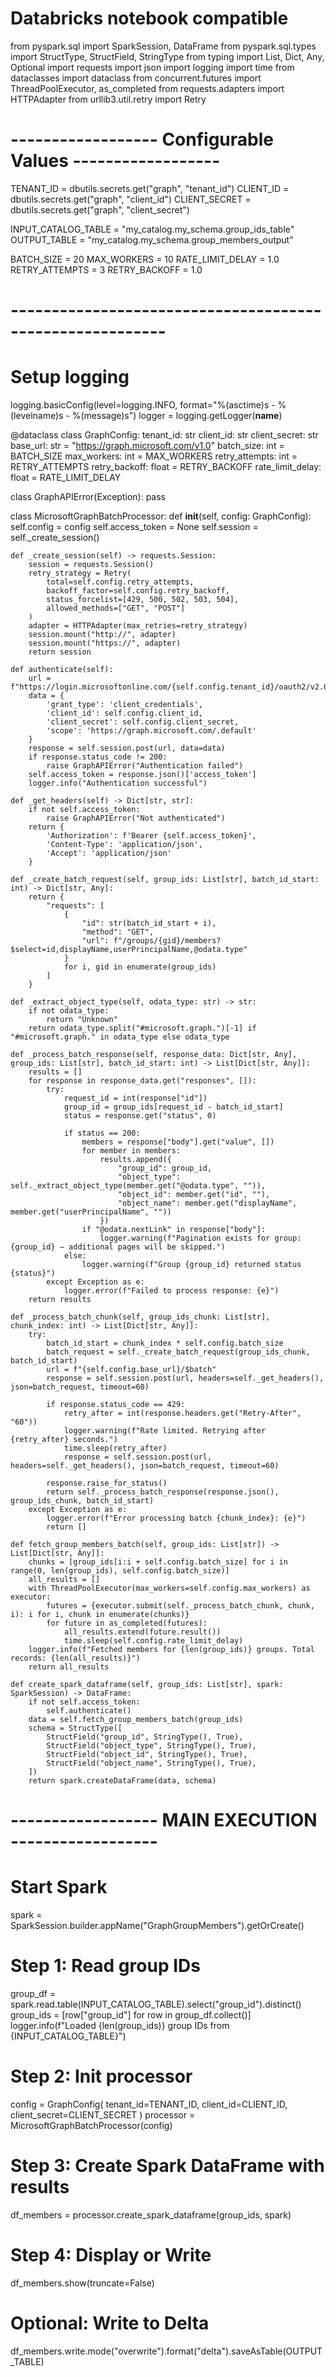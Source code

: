 # Databricks notebook compatible
from pyspark.sql import SparkSession, DataFrame
from pyspark.sql.types import StructType, StructField, StringType
from typing import List, Dict, Any, Optional
import requests
import json
import logging
import time
from dataclasses import dataclass
from concurrent.futures import ThreadPoolExecutor, as_completed
from requests.adapters import HTTPAdapter
from urllib3.util.retry import Retry

# ------------------ Configurable Values ------------------
TENANT_ID = dbutils.secrets.get("graph", "tenant_id")
CLIENT_ID = dbutils.secrets.get("graph", "client_id")
CLIENT_SECRET = dbutils.secrets.get("graph", "client_secret")

INPUT_CATALOG_TABLE = "my_catalog.my_schema.group_ids_table"
OUTPUT_TABLE = "my_catalog.my_schema.group_members_output"

BATCH_SIZE = 20
MAX_WORKERS = 10
RATE_LIMIT_DELAY = 1.0
RETRY_ATTEMPTS = 3
RETRY_BACKOFF = 1.0
# ---------------------------------------------------------

# Setup logging
logging.basicConfig(level=logging.INFO, format="%(asctime)s - %(levelname)s - %(message)s")
logger = logging.getLogger(__name__)

@dataclass
class GraphConfig:
    tenant_id: str
    client_id: str
    client_secret: str
    base_url: str = "https://graph.microsoft.com/v1.0"
    batch_size: int = BATCH_SIZE
    max_workers: int = MAX_WORKERS
    retry_attempts: int = RETRY_ATTEMPTS
    retry_backoff: float = RETRY_BACKOFF
    rate_limit_delay: float = RATE_LIMIT_DELAY

class GraphAPIError(Exception):
    pass

class MicrosoftGraphBatchProcessor:
    def __init__(self, config: GraphConfig):
        self.config = config
        self.access_token = None
        self.session = self._create_session()

    def _create_session(self) -> requests.Session:
        session = requests.Session()
        retry_strategy = Retry(
            total=self.config.retry_attempts,
            backoff_factor=self.config.retry_backoff,
            status_forcelist=[429, 500, 502, 503, 504],
            allowed_methods=["GET", "POST"]
        )
        adapter = HTTPAdapter(max_retries=retry_strategy)
        session.mount("http://", adapter)
        session.mount("https://", adapter)
        return session

    def authenticate(self):
        url = f"https://login.microsoftonline.com/{self.config.tenant_id}/oauth2/v2.0/token"
        data = {
            'grant_type': 'client_credentials',
            'client_id': self.config.client_id,
            'client_secret': self.config.client_secret,
            'scope': 'https://graph.microsoft.com/.default'
        }
        response = self.session.post(url, data=data)
        if response.status_code != 200:
            raise GraphAPIError("Authentication failed")
        self.access_token = response.json()['access_token']
        logger.info("Authentication successful")

    def _get_headers(self) -> Dict[str, str]:
        if not self.access_token:
            raise GraphAPIError("Not authenticated")
        return {
            'Authorization': f'Bearer {self.access_token}',
            'Content-Type': 'application/json',
            'Accept': 'application/json'
        }

    def _create_batch_request(self, group_ids: List[str], batch_id_start: int) -> Dict[str, Any]:
        return {
            "requests": [
                {
                    "id": str(batch_id_start + i),
                    "method": "GET",
                    "url": f"/groups/{gid}/members?$select=id,displayName,userPrincipalName,@odata.type"
                }
                for i, gid in enumerate(group_ids)
            ]
        }

    def _extract_object_type(self, odata_type: str) -> str:
        if not odata_type:
            return "Unknown"
        return odata_type.split("#microsoft.graph.")[-1] if "#microsoft.graph." in odata_type else odata_type

    def _process_batch_response(self, response_data: Dict[str, Any], group_ids: List[str], batch_id_start: int) -> List[Dict[str, Any]]:
        results = []
        for response in response_data.get("responses", []):
            try:
                request_id = int(response["id"])
                group_id = group_ids[request_id - batch_id_start]
                status = response.get("status", 0)

                if status == 200:
                    members = response["body"].get("value", [])
                    for member in members:
                        results.append({
                            "group_id": group_id,
                            "object_type": self._extract_object_type(member.get("@odata.type", "")),
                            "object_id": member.get("id", ""),
                            "object_name": member.get("displayName", member.get("userPrincipalName", ""))
                        })
                    if "@odata.nextLink" in response["body"]:
                        logger.warning(f"Pagination exists for group: {group_id} — additional pages will be skipped.")
                else:
                    logger.warning(f"Group {group_id} returned status {status}")
            except Exception as e:
                logger.error(f"Failed to process response: {e}")
        return results

    def _process_batch_chunk(self, group_ids_chunk: List[str], chunk_index: int) -> List[Dict[str, Any]]:
        try:
            batch_id_start = chunk_index * self.config.batch_size
            batch_request = self._create_batch_request(group_ids_chunk, batch_id_start)
            url = f"{self.config.base_url}/$batch"
            response = self.session.post(url, headers=self._get_headers(), json=batch_request, timeout=60)

            if response.status_code == 429:
                retry_after = int(response.headers.get("Retry-After", "60"))
                logger.warning(f"Rate limited. Retrying after {retry_after} seconds.")
                time.sleep(retry_after)
                response = self.session.post(url, headers=self._get_headers(), json=batch_request, timeout=60)

            response.raise_for_status()
            return self._process_batch_response(response.json(), group_ids_chunk, batch_id_start)
        except Exception as e:
            logger.error(f"Error processing batch {chunk_index}: {e}")
            return []

    def fetch_group_members_batch(self, group_ids: List[str]) -> List[Dict[str, Any]]:
        chunks = [group_ids[i:i + self.config.batch_size] for i in range(0, len(group_ids), self.config.batch_size)]
        all_results = []
        with ThreadPoolExecutor(max_workers=self.config.max_workers) as executor:
            futures = {executor.submit(self._process_batch_chunk, chunk, i): i for i, chunk in enumerate(chunks)}
            for future in as_completed(futures):
                all_results.extend(future.result())
                time.sleep(self.config.rate_limit_delay)
        logger.info(f"Fetched members for {len(group_ids)} groups. Total records: {len(all_results)}")
        return all_results

    def create_spark_dataframe(self, group_ids: List[str], spark: SparkSession) -> DataFrame:
        if not self.access_token:
            self.authenticate()
        data = self.fetch_group_members_batch(group_ids)
        schema = StructType([
            StructField("group_id", StringType(), True),
            StructField("object_type", StringType(), True),
            StructField("object_id", StringType(), True),
            StructField("object_name", StringType(), True),
        ])
        return spark.createDataFrame(data, schema)

# ------------------ MAIN EXECUTION ------------------

# Start Spark
spark = SparkSession.builder.appName("GraphGroupMembers").getOrCreate()

# Step 1: Read group IDs
group_df = spark.read.table(INPUT_CATALOG_TABLE).select("group_id").distinct()
group_ids = [row["group_id"] for row in group_df.collect()]
logger.info(f"Loaded {len(group_ids)} group IDs from {INPUT_CATALOG_TABLE}")

# Step 2: Init processor
config = GraphConfig(
    tenant_id=TENANT_ID,
    client_id=CLIENT_ID,
    client_secret=CLIENT_SECRET
)
processor = MicrosoftGraphBatchProcessor(config)

# Step 3: Create Spark DataFrame with results
df_members = processor.create_spark_dataframe(group_ids, spark)

# Step 4: Display or Write
df_members.show(truncate=False)

# Optional: Write to Delta
df_members.write.mode("overwrite").format("delta").saveAsTable(OUTPUT_TABLE)
